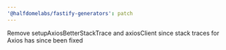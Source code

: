 ```yaml
---
'@halfdomelabs/fastify-generators': patch
---
```


Remove setupAxiosBetterStackTrace and axiosClient since stack traces for Axios has since been fixed
